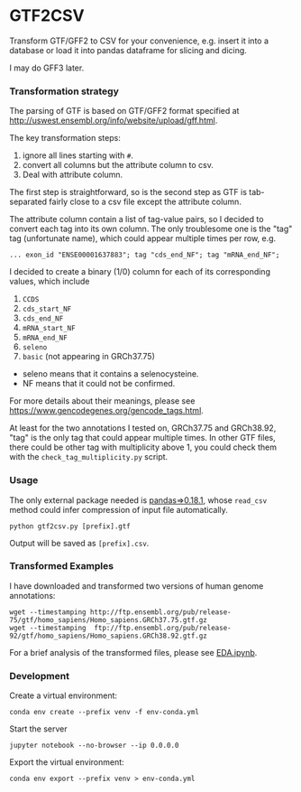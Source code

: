 # GTF2CSV

Transform GTF/GFF2 to CSV for your convenience, e.g. insert it into a database
or load it into pandas dataframe for slicing and dicing.

I may do GFF3 later.

### Transformation strategy

The parsing of GTF is based on GTF/GFF2 format specified at
http://uswest.ensembl.org/info/website/upload/gff.html.

The key transformation steps:

1. ignore all lines starting with `#`.
2. convert all columns but the attribute column to csv.
3. Deal with attribute column.

The first step is straightforward, so is the second step as GTF is tab-separated
fairly close to a csv file except the attribute column.

The attribute column contain a list of tag-value pairs, so I decided to convert
each tag into its own column. The only troublesome one is the "tag" tag
(unfortunate name), which could appear multiple times per row, e.g.

```
... exon_id "ENSE00001637883"; tag "cds_end_NF"; tag "mRNA_end_NF";
```

I decided to create a binary (1/0) column for each of its corresponding values,
which include

1. `CCDS`
1. `cds_start_NF`
1. `cds_end_NF`
1. `mRNA_start_NF`
1. `mRNA_end_NF`
1. `seleno`
1. `basic` (not appearing in GRCh37.75)

* seleno means that it contains a selenocysteine.
* NF means that it could not be confirmed.

For more details about their meanings, please see
https://www.gencodegenes.org/gencode_tags.html.

At least for the two annotations I tested on, GRCh37.75 and GRCh38.92, "tag" is
the only tag that could appear multiple times. In other GTF files, there could
be other tag with multiplicity above 1, you could check them with the
`check_tag_multiplicity.py` script.

### Usage

The only external package needed is [pandas=>0.18.1](http://pandas.pydata.org/),
whose `read_csv` method could infer compression of input file automatically.

```
python gtf2csv.py [prefix].gtf
```
Output will be saved as `[prefix].csv`.

### Transformed Examples

I have downloaded and transformed two versions of human genome annotations:

```
wget --timestamping http://ftp.ensembl.org/pub/release-75/gtf/homo_sapiens/Homo_sapiens.GRCh37.75.gtf.gz
wget --timestamping  ftp://ftp.ensembl.org/pub/release-92/gtf/homo_sapiens/Homo_sapiens.GRCh38.92.gtf.gz
```

For a brief analysis of the transformed files, please see
[EDA.ipynb](https://github.com/zyxue/gtf2csv/blob/master/EDA.ipynb).


### Development

Create a virtual environment:

```
conda env create --prefix venv -f env-conda.yml
```

Start the server

```
jupyter notebook --no-browser --ip 0.0.0.0
```

Export the virtual environment:

```
conda env export --prefix venv > env-conda.yml
```
